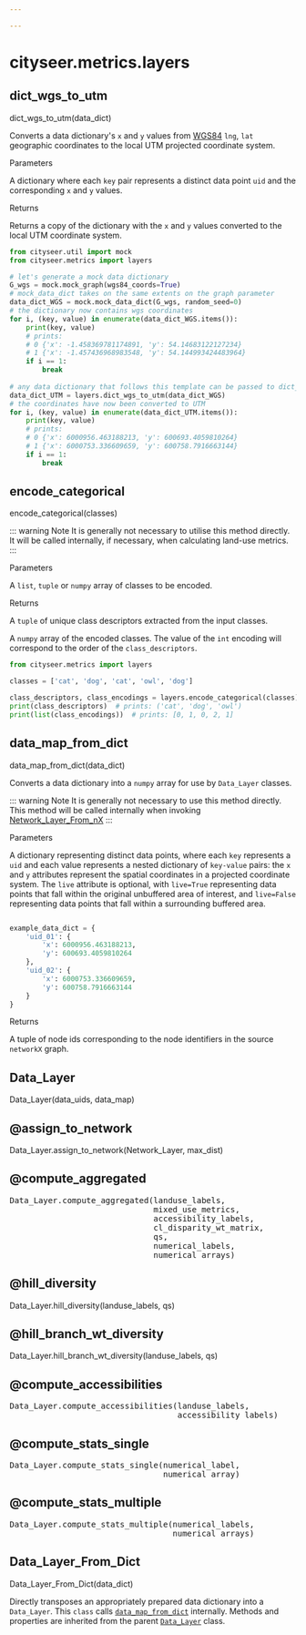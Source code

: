 ```yaml
---

---
```


<RenderMath></RenderMath>


cityseer.metrics.layers
=======================


dict\_wgs\_to\_utm
------------------

<FuncSignature>dict_wgs_to_utm(data_dict)</FuncSignature>

Converts a data dictionary's `x` and `y` values from [WGS84](https://epsg.io/4326) `lng`, `lat` geographic coordinates to the local UTM projected coordinate system.

<FuncHeading>Parameters</FuncHeading>

<FuncElement name="data_dict" type="dict">

A dictionary where each `key` pair represents a distinct data point `uid` and the corresponding `x` and `y` values.

</FuncElement>

<FuncHeading>Returns</FuncHeading>
<FuncElement name="dict" type="dict">

Returns a copy of the dictionary with the `x` and `y` values converted to the local UTM coordinate system.

</FuncElement>

```python
from cityseer.util import mock
from cityseer.metrics import layers

# let's generate a mock data dictionary
G_wgs = mock.mock_graph(wgs84_coords=True)
# mock_data_dict takes on the same extents on the graph parameter
data_dict_WGS = mock.mock_data_dict(G_wgs, random_seed=0)
# the dictionary now contains wgs coordinates
for i, (key, value) in enumerate(data_dict_WGS.items()):
    print(key, value)
    # prints:
    # 0 {'x': -1.458369781174891, 'y': 54.14683122127234}
    # 1 {'x': -1.457436968983548, 'y': 54.144993424483964}
    if i == 1:
        break
        
# any data dictionary that follows this template can be passed to dict_wgs_to_utm()
data_dict_UTM = layers.dict_wgs_to_utm(data_dict_WGS)
# the coordinates have now been converted to UTM
for i, (key, value) in enumerate(data_dict_UTM.items()):
    print(key, value)
    # prints:
    # 0 {'x': 6000956.463188213, 'y': 600693.4059810264}
    # 1 {'x': 6000753.336609659, 'y': 600758.7916663144}
    if i == 1:
        break
```


encode\_categorical
-------------------

<FuncSignature>encode_categorical(classes)</FuncSignature>

::: warning Note
It is generally not necessary to utilise this method directly. It will be called internally, if necessary, when calculating land-use metrics.
:::

<FuncHeading>Parameters</FuncHeading>

<FuncElement name="classes" type="list, tuple, np.ndarray">

A `list`, `tuple` or `numpy` array of classes to be encoded.

</FuncElement>

<FuncHeading>Returns</FuncHeading>
<FuncElement name="class_descriptors" type="tuple">

A `tuple` of unique class descriptors extracted from the input classes.

</FuncElement>

<FuncElement name="class_encodings" type="np.ndarray">

A `numpy` array of the encoded classes. The value of the `int` encoding will correspond to the order of the `class_descriptors`.

</FuncElement>

```python
from cityseer.metrics import layers

classes = ['cat', 'dog', 'cat', 'owl', 'dog']

class_descriptors, class_encodings = layers.encode_categorical(classes)
print(class_descriptors)  # prints: ('cat', 'dog', 'owl')
print(list(class_encodings))  # prints: [0, 1, 0, 2, 1]
```


data\_map\_from\_dict
---------------------

<FuncSignature>data_map_from_dict(data_dict)</FuncSignature>

Converts a data dictionary into a `numpy` array for use by `Data_Layer` classes.

::: warning Note
It is generally not necessary to use this method directly. This method will be called internally when invoking [Network_Layer_From_nX](/metrics/networks.html#network-layer-from-nx)
:::

<FuncHeading>Parameters</FuncHeading>

<FuncElement name="data_dict" type="dict">

A dictionary representing distinct data points, where each `key` represents a `uid` and each value represents a nested dictionary of `key-value` pairs: the `x` and `y` attributes represent the spatial coordinates in a projected coordinate system. The `live` attribute is optional, with `live=True` representing data points that fall within the original unbuffered area of interest, and `live=False` representing data points that fall within a surrounding buffered area.

```python

example_data_dict = {
    'uid_01': {
        'x': 6000956.463188213,
        'y': 600693.4059810264
    },
    'uid_02': {
        'x': 6000753.336609659,
        'y': 600758.7916663144
    }
}
```

</FuncElement>

<FuncHeading>Returns</FuncHeading>
<FuncElement name="node_uids" type="tuple">

A tuple of node ids corresponding to the node identifiers in the source `networkX` graph.

</FuncElement>




Data\_Layer <Chip text="class"/>
-----------

<FuncSignature>Data_Layer(data_uids, data_map)</FuncSignature>


@assign\_to\_network
---------------------

<FuncSignature>Data_Layer.assign_to_network(Network_Layer, max_dist)</FuncSignature>


@compute\_aggregated
---------------------

<FuncSignature>
<pre>
Data_Layer.compute_aggregated(landuse_labels,
                              mixed_use_metrics,
                              accessibility_labels,
                              cl_disparity_wt_matrix,
                              qs,
                              numerical_labels,
                              numerical_arrays)
</pre>
</FuncSignature>


@hill\_diversity
----------------

<FuncSignature>Data_Layer.hill_diversity(landuse_labels, qs)</FuncSignature>


@hill\_branch\_wt\_diversity
----------------------------

<FuncSignature>Data_Layer.hill_branch_wt_diversity(landuse_labels, qs)</FuncSignature>


@compute\_accessibilities
-------------------------

<FuncSignature>
<pre>
Data_Layer.compute_accessibilities(landuse_labels,
                                   accessibility_labels)
</pre>
</FuncSignature>


@compute\_stats\_single
-----------------------
<FuncSignature>
<pre>
Data_Layer.compute_stats_single(numerical_label,
                                numerical_array)
</pre>
</FuncSignature>

@compute\_stats\_multiple
-------------------------

<FuncSignature>
<pre>
Data_Layer.compute_stats_multiple(numerical_labels,
                                  numerical_arrays)
</pre>
</FuncSignature>


Data_Layer_From_Dict <Chip text="class"/>
--------------------

<FuncSignature>Data_Layer_From_Dict(data_dict)</FuncSignature>

Directly transposes an appropriately prepared data dictionary into a `Data_Layer`. This `class` calls [`data_map_from_dict`](#data-map-from-dict) internally. Methods and properties are inherited from the parent [`Data_Layer`](#data-layer) class.
